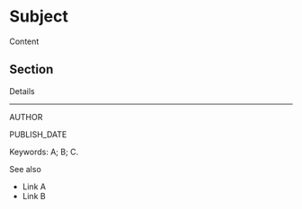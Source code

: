 # Subject

Content

## Section

Details

---

AUTHOR

PUBLISH_DATE

Keywords:
A; B; C.

See also

- Link A
- Link B
